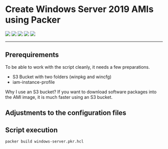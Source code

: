 # Create Windows Server 2019 AMIs using Packer

<img src="https://img.shields.io/badge/-Windows%20Server%202019-5E5E5E?logo=windows&logoColor=white&style=flat" /> <img src="https://img.shields.io/badge/-Packer-02A8EF?logo=packer&logoColor=white&style=flat" /> <img src="https://img.shields.io/badge/-AWS%20IAM-232F3E?logo=amazon-aws&logoColor=white&style=flat" /> <img src="https://img.shields.io/badge/-AWS%20S3-232F3E?logo=amazon-aws&logoColor=white&style=flat" /> <img src="https://img.shields.io/badge/-AWS%20EC2-232F3E?logo=amazon-aws&logoColor=white&style=flat" /> 

---
## Prerequirements

To be able to work with the script cleanly, it needs a few preparations.
* S3 Bucket with two folders (winpkg and wincfg)
* iam-instance-profile

Why I use an S3 bucket? If you want to download software packages into the AMI image, it is much faster using an S3 bucket.

## Adjustments to the configuration files

## Script execution

```bash
packer build windows-server.pkr.hcl
```